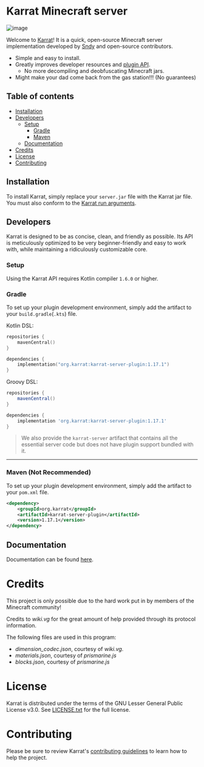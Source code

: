 # Karrat Minecraft server
![image](https://user-images.githubusercontent.com/70289658/135740635-be07452e-614a-4416-bfe0-e7354153b176.png)

Welcome to [Karrat](https://karrat.org/)!
It is a quick, open-source Minecraft server implementation developed by
 [Sndy](https://sndy.moe/) and open-source contributors.

* Simple and easy to install.
* Greatly improves developer resources and [plugin API](#developers).
  * No more decompiling and deobfuscating Minecraft jars.
* Might make your dad come back from the gas station!!! (No guarantees)

## Table of contents

<!--- TOC -->

- [Installation](#installation)
- [Developers](#developers)
  - [Setup](#setup)
    - [Gradle](#gradle)
    - [Maven](#maven-not-recommended)
  - [Documentation](#documentation)
- [Credits](#credits)
- [License](#license)
- [Contributing](#contributing)

<!--- END -->

## Installation

To install Karrat, simply replace your `server.jar` file with the Karrat jar file.
 You must also conform to the [Karrat run arguments](/todo).

## Developers

Karrat is designed to be as concise, clean, and friendly as possible. Its
 API is meticulously optimized to be very beginner-friendly and easy to work
 with, while maintaining a ridiculously customizable core.

### Setup

Using the Karrat API requires Kotlin compiler `1.6.0` or higher.

### Gradle

To set up your plugin development environment, simply add the artifact to your
 `build.gradle`(`.kts`) file.

Kotlin DSL:

```kotlin
repositories {
    mavenCentral()
}

dependencies {
    implementation("org.karrat:karrat-server-plugin:1.17.1")
}
```

Groovy DSL:

```groovy
repositories {
    mavenCentral()
}

dependencies {
    implementation 'org.karrat:karrat-server-plugin:1.17.1'
}
```

>We also provide the `karrat-server` artifact that contains all the essential server code but does not have plugin support bundled with it.

---

### Maven (Not Recommended)

To set up your plugin development environment, simply add the artifact to your
 `pom.xml` file.

```xml
<dependency>
    <groupId>org.karrat</groupId>
    <artifactId>karrat-server-plugin</artifactId>
    <version>1.17.1</version>
</dependency>
```

## Documentation

Documentation can be found [here](/documentation/introduction.md).

# Credits

This project is only possible due to the hard work put in by members of
 the Minecraft community!

Credits to *wiki.vg* for the great amount of help provided through its protocol information.

The following files are used in this program:
 - *dimension_codec.json*, courtesy of *wiki.vg*.
 - *materials.json*, courtesy of *prismarine.js*
 - *blocks.json*, courtesy of *prismarine.js*

# License

Karrat is distributed under the terms of the GNU Lesser General Public License v3.0. See [LICENSE.txt](LICENSE.txt) for the full license.

# Contributing

Please be sure to review Karrat's [contributing guidelines](docs/contributing.md) to learn how to help the project.
